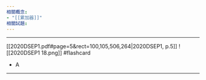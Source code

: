 ```yaml
---
相關概念: 
- "[[累加器]]"
相關試題:
---
```


---
[[2020DSEP1.pdf#page=5&rect=100,105,506,264|2020DSEP1, p.5]]
![[2020DSEP1 18.png]]
 #flashcard 
- A
---
<!--ID: 1730779830588-->
